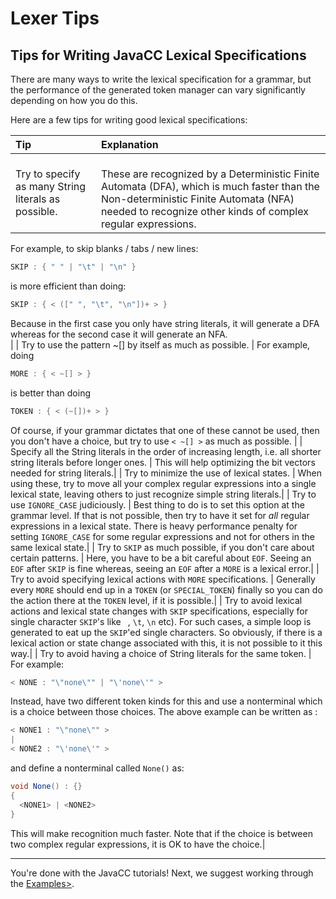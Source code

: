 # Lexer Tips

## Tips for Writing JavaCC Lexical Specifications

There are many ways to write the lexical specification for a grammar, but the performance of the generated token manager can vary significantly depending on how you do this.

Here are a few tips for writing good lexical specifications:

| Tip  | Explanation |
| :--- | :---        |
| Try to specify as many String literals as possible. | <br>These are recognized by a Deterministic Finite Automata (DFA), which is much faster than the Non-deterministic Finite Automata (NFA) needed to recognize other kinds of complex regular expressions.

For example, to skip blanks / tabs / new lines:

```java
SKIP : { " " | "\t" | "\n" }
```

is more efficient than doing:

```java
SKIP : { < ([" ", "\t", "\n"])+ > }
```

Because in the first case you only have string literals, it will generate a DFA whereas for the second case it will generate an NFA. </br>|
| Try to use the pattern ~[] by itself as much as possible. | For example, doing

```java
MORE : { < ~[] > }
```

is better than doing
```java
TOKEN : { < (~[])+ > }
```

Of course, if your grammar dictates that one of these cannot be used, then you don't have a choice, but try to use `< ~[] >` as much as possible. |
| Specify all the String literals in the order of increasing length, i.e. all shorter string literals before longer ones. | This will help optimizing the bit vectors needed for string literals.|
| Try to minimize the use of lexical states. | When using these, try to move all your complex regular expressions into a single lexical state, leaving others to just recognize simple string literals.|
| Try to use `IGNORE_CASE` judiciously. | Best thing to do is to set this option at the grammar level. If that is not possible, then try to have it set for *all* regular expressions in a lexical state. There is heavy performance penalty for setting `IGNORE_CASE` for some regular expressions and not for others in the same lexical state.|
| Try to `SKIP` as much possible, if you don't care about certain patterns. | Here, you have to be a bit careful about `EOF`. Seeing an `EOF` after `SKIP` is fine whereas, seeing an `EOF` after a `MORE` is a lexical error.|
| Try to avoid specifying lexical actions with `MORE` specifications. | Generally every `MORE` should end up in a `TOKEN` (or `SPECIAL_TOKEN`) finally so you can do the action there at the `TOKEN` level, if it is possible.|
| Try to avoid lexical actions and lexical state changes with `SKIP` specifications, especially for single character `SKIP`'s like ` `, `\t`, `\n` etc). For such cases, a simple loop is generated to eat up the `SKIP`'ed single characters. So obviously, if there is a lexical action or state change associated with this, it is not possible to it this way.|
| Try to avoid having a choice of String literals for the same token. | For example:

```java
< NONE : "\"none\"" | "\'none\'" >
```

Instead, have two different token kinds for this and use a nonterminal which is a choice between those choices. The above example can be written as :

```java
< NONE1 : "\"none\"" >
|
< NONE2 : "\'none\'" >
```

and define a nonterminal called `None()` as:

```java
void None() : {}
{
  <NONE1> | <NONE2>
}
```

This will make recognition much faster. Note that if the choice is between two complex regular expressions, it is OK to have the choice.|

--------------------------------------------------------------------------------

You're done with the JavaCC tutorials! Next, we suggest working through the <a href="examples.md">Examples></a>.
